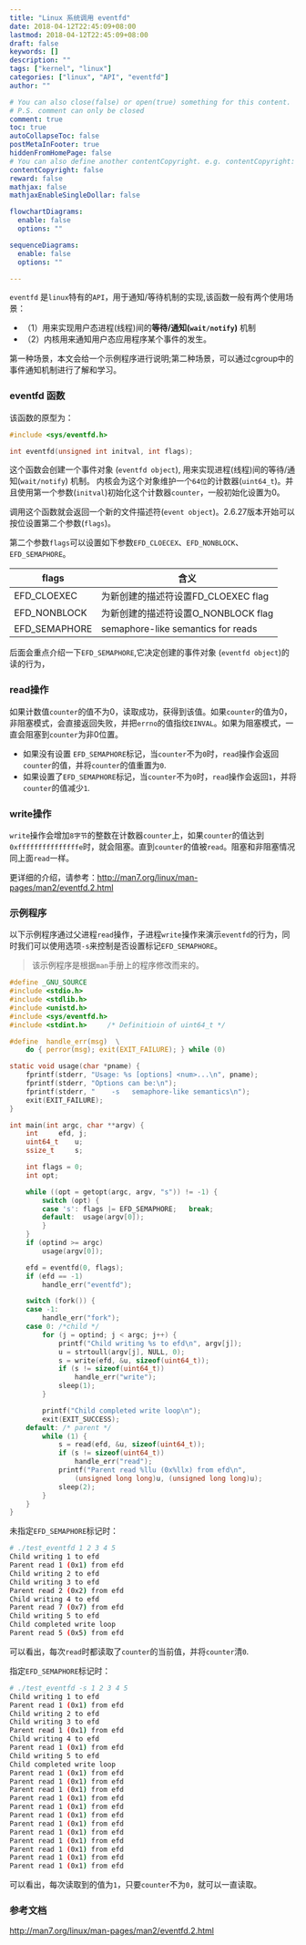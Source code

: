 ```yaml
---
title: "Linux 系统调用 eventfd"
date: 2018-04-12T22:45:09+08:00
lastmod: 2018-04-12T22:45:09+08:00
draft: false
keywords: []
description: ""
tags: ["kernel", "linux"]
categories: ["linux", "API", "eventfd"]
author: ""

# You can also close(false) or open(true) something for this content.
# P.S. comment can only be closed
comment: true
toc: true
autoCollapseToc: false
postMetaInFooter: true
hiddenFromHomePage: false
# You can also define another contentCopyright. e.g. contentCopyright: "This is another copyright."
contentCopyright: false
reward: false
mathjax: false
mathjaxEnableSingleDollar: false

flowchartDiagrams:
  enable: false
  options: ""

sequenceDiagrams: 
  enable: false
  options: ""

---
```


`eventfd` 是`linux`特有的`API`，用于通知/等待机制的实现,该函数一般有两个使用场景：

* （1）用来实现用户态进程(线程)间的**等待/通知(`wait/notify`)** 机制
* （2）内核用来通知用户态应用程序某个事件的发生。

第一种场景，本文会给一个示例程序进行说明;第二种场景，可以通过cgroup中的事件通知机制进行了解和学习。

<!--more-->

### eventfd 函数
该函数的原型为：

```c
#include <sys/eventfd.h>

int eventfd(unsigned int initval, int flags);
```
这个函数会创建一个事件对象 (`eventfd object`), 用来实现进程(线程)间的等待/通知(`wait/notify`) 机制。 内核会为这个对象维护一个`64位`的计数器(`uint64_t`)。并且使用第一个参数(`initval`)初始化这个计数器`counter`，一般初始化设置为0。

调用这个函数就会返回一个新的文件描述符(`event object`)。2.6.27版本开始可以按位设置第二个参数(`flags`)。	

第二个参数`flags`可以设置如下参数`EFD_CLOECEX`、`EFD_NONBLOCK`、`EFD_SEMAPHORE`。

| flags | 含义|
| --- | ---|
|EFD_CLOEXEC|为新创建的描述符设置FD_CLOEXEC flag|
|EFD_NONBLOCK|为新创建的描述符设置O_NONBLOCK flag|
|EFD_SEMAPHORE|semaphore-like semantics for reads|

后面会重点介绍一下`EFD_SEMAPHORE`,它决定创建的事件对象 (`eventfd object`)的读的行为，

### read操作

如果计数值`counter`的值不为0，读取成功，获得到该值。如果`counter`的值为0，非阻塞模式，会直接返回失败，并把`errno`的值指纹`EINVAL`。如果为阻塞模式，一直会阻塞到`counter`为非0位置。

* 如果没有设置 `EFD_SEMAPHORE`标记，当`counter`不为`0`时，`read`操作会返回`counter`的值，并将`counter`的值重置为`0`.
* 如果设置了`EFD_SEMAPHORE`标记，当`counter`不为`0`时，`read`操作会返回`1`，并将`counter`的值减少`1`.
				 
				 
### write操作

`write`操作会增加`8字节`的整数在计数器`counter`上，如果`counter`的值达到`0xfffffffffffffffe`时，就会阻塞。直到`counter`的值被`read`。阻塞和非阻塞情况同上面`read`一样。


更详细的介绍，请参考：http://man7.org/linux/man-pages/man2/eventfd.2.html



### 示例程序

以下示例程序通过父进程`read`操作，子进程`write`操作来演示`eventfd`的行为，同时我们可以使用选项`-s`来控制是否设置标记`EFD_SEMAPHORE`。

> 该示例程序是根据`man`手册上的程序修改而来的。


```c
#define _GNU_SOURCE
#include <stdio.h>
#include <stdlib.h>
#include <unistd.h>
#include <sys/eventfd.h>
#include <stdint.h>		/* Definitioin of uint64_t */

#define  handle_err(msg)  \
	do { perror(msg); exit(EXIT_FAILURE); } while (0)

static void usage(char *pname) {
	fprintf(stderr, "Usage: %s [options] <num>...\n", pname);
	fprintf(stderr, "Options can be:\n");
	fprintf(stderr, "    -s   semaphore-like semantics\n");
	exit(EXIT_FAILURE);
}

int main(int argc, char **argv) {
	int		efd, j;
	uint64_t	u;
	ssize_t		s;

	int flags = 0;
	int opt;

	while ((opt = getopt(argc, argv, "s")) != -1) {
		switch (opt) {
		case 's': flags |= EFD_SEMAPHORE;	break;
		default:  usage(argv[0]);
		}
	}
	if (optind >= argc)
		usage(argv[0]);

	efd = eventfd(0, flags);
	if (efd == -1)
		handle_err("eventfd");

	switch (fork()) {
	case -1:
		handle_err("fork");
	case 0: /*child */
		for (j = optind; j < argc; j++) {
			printf("Child writing %s to efd\n", argv[j]);
			u = strtoull(argv[j], NULL, 0);
			s = write(efd, &u, sizeof(uint64_t));
			if (s != sizeof(uint64_t))
				handle_err("write");
			sleep(1);
		}

		printf("Child completed write loop\n");
		exit(EXIT_SUCCESS);
	default: /* parent */
		while (1) {
			s = read(efd, &u, sizeof(uint64_t));
			if (s != sizeof(uint64_t))
				handle_err("read");
			printf("Parent read %llu (0x%llx) from efd\n",
				(unsigned long long)u, (unsigned long long)u);
			sleep(2);
		}
	}
}

```

未指定`EFD_SEMAPHORE`标记时：

```bash
# ./test_eventfd 1 2 3 4 5
Child writing 1 to efd
Parent read 1 (0x1) from efd
Child writing 2 to efd
Child writing 3 to efd
Parent read 2 (0x2) from efd
Child writing 4 to efd
Parent read 7 (0x7) from efd
Child writing 5 to efd
Child completed write loop
Parent read 5 (0x5) from efd
```
可以看出，每次`read`时都读取了`counter`的当前值，并将`counter`清`0`.


指定`EFD_SEMAPHORE`标记时：

```bash
# ./test_eventfd -s 1 2 3 4 5
Child writing 1 to efd
Parent read 1 (0x1) from efd
Child writing 2 to efd
Child writing 3 to efd
Parent read 1 (0x1) from efd
Child writing 4 to efd
Parent read 1 (0x1) from efd
Child writing 5 to efd
Child completed write loop
Parent read 1 (0x1) from efd
Parent read 1 (0x1) from efd
Parent read 1 (0x1) from efd
Parent read 1 (0x1) from efd
Parent read 1 (0x1) from efd
Parent read 1 (0x1) from efd
Parent read 1 (0x1) from efd
Parent read 1 (0x1) from efd
Parent read 1 (0x1) from efd
Parent read 1 (0x1) from efd
Parent read 1 (0x1) from efd
Parent read 1 (0x1) from efd
```

可以看出，每次读取到的值为`1`，只要`counter`不为`0`，就可以一直读取。

### 参考文档

http://man7.org/linux/man-pages/man2/eventfd.2.html
